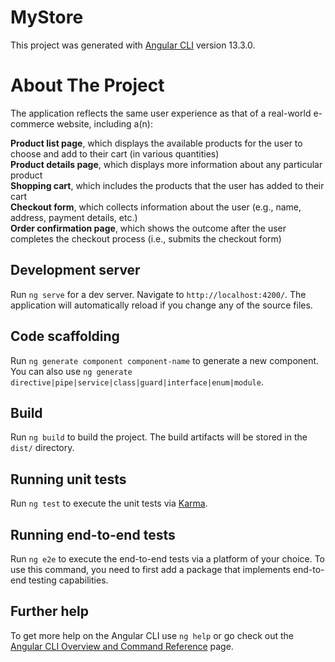 # MyStore

This project was generated with [Angular CLI](https://github.com/angular/angular-cli) version 13.3.0.

# About The Project

The application reflects the same user experience as that of a real-world e-commerce website, including a(n):

**Product list page**, which displays the available products for the user to choose and add to their cart (in various quantities) <br/>
**Product details page**, which displays more information about any particular product <br/>
**Shopping cart**, which includes the products that the user has added to their cart <br/>
**Checkout form**, which collects information about the user (e.g., name, address, payment details, etc.) <br/>
**Order confirmation page**, which shows the outcome after the user completes the checkout process (i.e., submits the checkout form)<br/>

## Development server

Run `ng serve` for a dev server. Navigate to `http://localhost:4200/`. The application will automatically reload if you change any of the source files.

## Code scaffolding

Run `ng generate component component-name` to generate a new component. You can also use `ng generate directive|pipe|service|class|guard|interface|enum|module`.

## Build

Run `ng build` to build the project. The build artifacts will be stored in the `dist/` directory.

## Running unit tests

Run `ng test` to execute the unit tests via [Karma](https://karma-runner.github.io).

## Running end-to-end tests

Run `ng e2e` to execute the end-to-end tests via a platform of your choice. To use this command, you need to first add a package that implements end-to-end testing capabilities.

## Further help

To get more help on the Angular CLI use `ng help` or go check out the [Angular CLI Overview and Command Reference](https://angular.io/cli) page.
